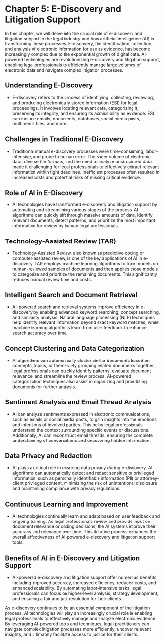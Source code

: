 Chapter 5: E-Discovery and Litigation Support
=============================================

In this chapter, we will delve into the crucial role of e-discovery and litigation support in the legal industry and how artificial intelligence (AI) is transforming these processes. E-discovery, the identification, collection, and analysis of electronic information for use as evidence, has become increasingly complex due to the exponential growth of digital data. AI-powered technologies are revolutionizing e-discovery and litigation support, enabling legal professionals to efficiently manage large volumes of electronic data and navigate complex litigation processes.

Understanding E-Discovery
-------------------------

* E-discovery refers to the process of identifying, collecting, reviewing, and producing electronically stored information (ESI) for legal proceedings. It involves locating relevant data, categorizing it, preserving its integrity, and ensuring its admissibility as evidence. ESI can include emails, documents, databases, social media posts, multimedia files, and more.

Challenges in Traditional E-Discovery
-------------------------------------

* Traditional manual e-discovery processes were time-consuming, labor-intensive, and prone to human error. The sheer volume of electronic data, diverse file formats, and the need to analyze unstructured data made it challenging for legal professionals to effectively extract relevant information within tight deadlines. Inefficient processes often resulted in increased costs and potential risks of missing critical evidence.

Role of AI in E-Discovery
-------------------------

* AI technologies have transformed e-discovery and litigation support by automating and streamlining various stages of the process. AI algorithms can quickly sift through massive amounts of data, identify relevant documents, detect patterns, and prioritize the most important information for review by human legal professionals.

Technology-Assisted Review (TAR)
--------------------------------

* Technology-Assisted Review, also known as predictive coding or computer-assisted review, is one of the key applications of AI in e-discovery. TAR employs machine learning algorithms to train models on human-reviewed samples of documents and then applies those models to categorize and prioritize the remaining documents. This significantly reduces manual review time and costs.

Intelligent Search and Document Retrieval
-----------------------------------------

* AI-powered search and retrieval systems improve efficiency in e-discovery by enabling advanced keyword searching, concept searching, and similarity analysis. Natural language processing (NLP) techniques help identify relevant information beyond exact keyword matches, while machine learning algorithms learn from user feedback to enhance search accuracy over time.

Concept Clustering and Data Categorization
------------------------------------------

* AI algorithms can automatically cluster similar documents based on concepts, topics, or themes. By grouping related documents together, legal professionals can quickly identify patterns, evaluate document relevance, and streamline the review process. AI-powered categorization techniques also assist in organizing and prioritizing documents for further analysis.

Sentiment Analysis and Email Thread Analysis
--------------------------------------------

* AI can analyze sentiments expressed in electronic communications, such as emails or social media posts, to gain insights into the emotions and intentions of involved parties. This helps legal professionals understand the context surrounding specific events or discussions. Additionally, AI can reconstruct email threads, ensuring the complete understanding of conversations and uncovering hidden information.

Data Privacy and Redaction
--------------------------

* AI plays a critical role in ensuring data privacy during e-discovery. AI algorithms can automatically detect and redact sensitive or privileged information, such as personally identifiable information (PII) or attorney-client privileged content, minimizing the risk of unintentional disclosure and maintaining compliance with privacy regulations.

Continuous Learning and Improvement
-----------------------------------

* AI technologies continually learn and adapt based on user feedback and ongoing training. As legal professionals review and provide input on document relevance or coding decisions, the AI systems improve their accuracy and relevance over time. This iterative process enhances the overall effectiveness of AI-powered e-discovery and litigation support tools.

Benefits of AI in E-Discovery and Litigation Support
----------------------------------------------------

* AI-powered e-discovery and litigation support offer numerous benefits, including improved accuracy, increased efficiency, reduced costs, and enhanced scalability. By automating labor-intensive tasks, legal professionals can focus on higher-level analysis, strategy development, and ensuring a fair and just resolution for their clients.

As e-discovery continues to be an essential component of the litigation process, AI technologies will play an increasingly crucial role in enabling legal professionals to effectively manage and analyze electronic evidence. By leveraging AI-powered tools and techniques, legal practitioners can navigate complex litigation processes more efficiently, uncover relevant insights, and ultimately facilitate access to justice for their clients.
